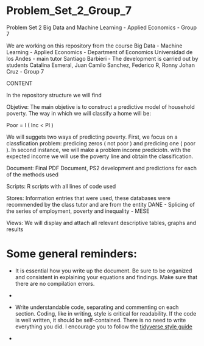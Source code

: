 # Problem_Set_2_Group_7

Problem Set 2 Big Data and Machine Learning - Applied Economics - Group 7

We are working on this repository from the course Big Data - Machine Learning - Applied Economics - Department of Economics Universidad de los Andes - main tutor Santiago Barbieri - The development is carried out by students Catalina Esmeral, Juan Camilo Sanchez, Federico R, Ronny Johan Cruz - Group 7

CONTENT

In the repository structure we will find

Objetive: The main objetive is to construct a predictive model of household poverty. The way in which we will classify a home will be:

Poor = I ( Inc < Pl )

We will suggets two ways of predicting poverty. First, we focus on a classfication problem: predicing zeros ( not poor ) and predicing one ( poor ). In second instance, we will make a problem income prediciotn. with the expected income we will use the poverty line and obtain the classification. 

Document: Final PDF Document, PS2 development and predictions for each of the methods used

Scripts: R scripts with all lines of code used

Stores: Information entries that were used, these databases were recommended by the class tutor and are from the entity DANE - Splicing of the series of employment, poverty and inequality - MESE

Views: We will display and attach all relevant descriptive tables, graphs and results

# Some general reminders: 

- It is essential how you write up the document. Be sure to be organized and consistent in explaining your equations and findings. Make sure that there are no compilation errors.
- 
- Write understandable code, separating and commenting on each section. Coding, like in writing, style is critical for readability. If the code is well written, it should be self-contained. There is no need to write everything you did. I encourage you to follow the [tidyverse style guide](https://style.tidyverse.org/)


- 
